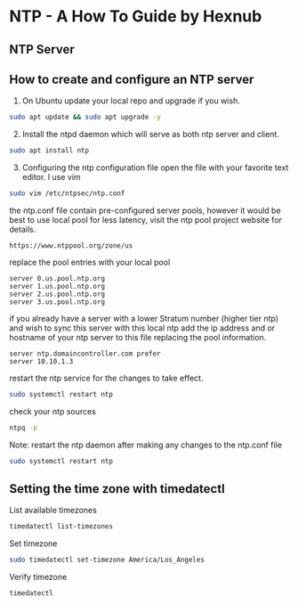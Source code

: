 # NTP - A How To Guide by Hexnub

## NTP Server

## How to create and configure an NTP server
1. On Ubuntu update your local repo and upgrade if you wish.
```bash
sudo apt update && sudo apt upgrade -y
```
2. Install the ntpd daemon which will serve as both ntp server and client.
```bash
sudo apt install ntp
```
3. Configuring the ntp configuration file
open the file with your favorite text editor. I use vim
```bash
sudo vim /etc/ntpsec/ntp.conf
```
the ntp.conf file contain pre-configured server pools, however it would be best to use local pool for less latency, visit the ntp pool project website for details.
```
https://www.ntppool.org/zone/us
```
replace the pool entries with your local pool
```
server 0.us.pool.ntp.org
server 1.us.pool.ntp.org
server 2.us.pool.ntp.org
server 3.us.pool.ntp.org
```
if you already have a server with a lower Stratum number (higher tier ntp) and wish to sync this server with this local ntp add the ip address and or hostname of your ntp server to this file replacing the pool information.
```
server ntp.domaincontroller.com prefer
server 10.10.1.3
```
restart the ntp service for the changes to take effect. 
```bash
sudo systemctl restart ntp
```
check your ntp sources
```bash
ntpq -p
```
Note: restart the ntp daemon after making any changes to the ntp.conf file
```bash
sudo systemctl restart ntp
```

## Setting the time zone with timedatectl
List available timezones
```bash
timedatectl list-timezones
```
Set timezone
```bash
sudo timedatectl set-timezone America/Los_Angeles
```
Verify timezone
```bash
timedatectl
```

